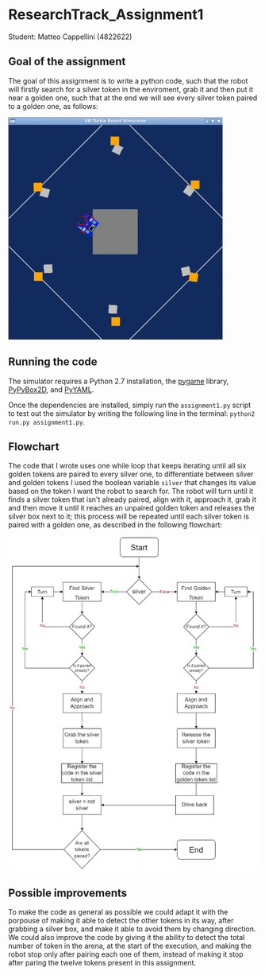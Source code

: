 # ResearchTrack_Assignment1

Student: Matteo Cappellini (4822622)

Goal of the assignment
---------------------------

The goal of this assignment is to write a python code, such that the robot will firstly search for a silver token in the enviroment, grab it and then put it near a golden one, such that at the end we will see every silver token paired to a golden one, as follows:

![Final configuration](screenshot_fine.png)

Running the code
---------------------------

The simulator requires a Python 2.7 installation, the [pygame](http://pygame.org/) library, [PyPyBox2D](https://pypi.python.org/pypi/pypybox2d/2.1-r331), and [PyYAML](https://pypi.python.org/pypi/PyYAML/).

Once the dependencies are installed, simply run the `assignment1.py` script to test out the simulator by writing the following line in the terminal: `python2 run.py assignment1.py`.

Flowchart
---------------------------

The code that I wrote uses one while loop that keeps iterating until all six golden tokens are paired to every silver one, to differentiate between silver and golden tokens I used the boolean variable `silver` that changes its value based on the token I want the robot to search for.
The robot will turn until it finds a silver token that isn't already paired, align with it, approach it, grab it and then move it until it reaches an unpaired golden token and releases the silver box next to it; this process will be repeated until each silver token is paired with a golden one, as described in the following flowchart:

![Code flowchart](FlowChartAssignment1.jpg)

Possible improvements
---------------------------

To make the code as general as possible we could adapt it with the porpouse of making it able to detect the other tokens in its way, after grabbing a silver box, and make it able to avoid them by changing direction. We could also improve the code by giving it the ability to detect the total number of token in the arena, at the start of the execution, and making the robot stop only after pairing each one of them, instead of making it stop after paring the twelve tokens present in this assignment.
